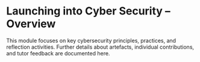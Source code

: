 # Launching into Cyber Security – Overview

This module focuses on key cybersecurity principles, practices, and reflection activities. 
Further details about artefacts, individual contributions, and tutor feedback are documented here.
